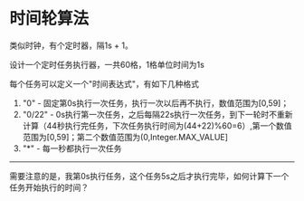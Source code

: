 # 时间轮算法

类似时钟，有个定时器，隔1s + 1。

设计一个定时任务执行器，一共60格，1格单位时间为1s

每个任务可以定义一个"时间表达式"，有如下几种格式
1. "0" - 固定第0s执行一次任务，执行一次以后再不执行，数值范围为[0,59]；
2. "0/22" - 0s执行第一次任务，之后每隔22s执行一次任务，到下一轮时不重新计算（44秒执行完任务，下次任务执行时间为(44+22)%60=6）,第一个数值范围为[0,59]；第二个数值范围为(0,Integer.MAX_VALUE]
3. "*" - 每一秒都执行一次任务

--- 
需要注意的是，我第0s执行任务，这个任务5s之后才执行完毕，如何计算下一个任务开始执行的时间？